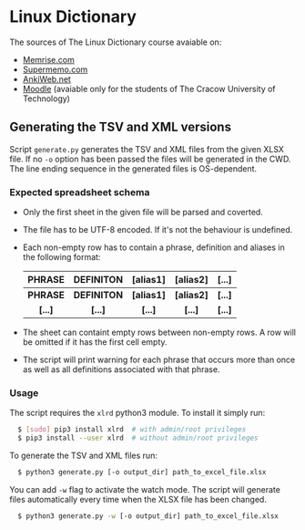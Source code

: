 # Linux Dictionary

The sources of The Linux Dictionary course avaiable on:
 * [Memrise.com](https://www.memrise.com/course/2175263/linux-dictionary/)
 * [Supermemo.com](https://www.supermemo.com/en/course/linux_dictionary)
 * [AnkiWeb.net](https://ankiweb.net/shared/info/928166313)
 * [Moodle](http://elf2.pk.edu.pl/mod/glossary/view.php?id=68717) (avaiable only
 for the students of The Cracow University of Technology)

## Generating the TSV and XML versions

Script `generate.py` generates the TSV and XML files from the given XLSX file.
If no `-o` option has been passed the files will be generated in the CWD.
The line ending sequence in the generated files is OS-dependent.

### Expected spreadsheet schema

 * Only the first sheet in the given file will be parsed and coverted.
 * The file has to be UTF-8 encoded. If it's not the behaviour is undefined.
 * Each non-empty row has to contain a phrase, definition and aliases in the
   following format:

   |   PHRASE   |   DEFINITON   |   [alias1]   |   [alias2]   |   [...]   |
   |:----------:|:-------------:|:------------:|:------------:|:---------:|
   | **PHRASE** | **DEFINITON** | **[alias1]** | **[alias2]** | **[...]** |
   | **[...]**  |   **[...]**   |   **[...]**  |   **[...]**  | **[...]** |

 * The sheet can containt empty rows between non-empty rows. A row will be
   omitted if it has the first cell empty.
 * The script will print warning for each phrase that occurs more than once as
   well as all definitions associated with that phrase.

### Usage

The script requires the `xlrd` python3 module. To install it simply run:
```bash
  $ [sudo] pip3 install xlrd  # with admin/root privileges
  $ pip3 install --user xlrd  # without admin/root privileges
```

To generate the TSV and XML files run:
```bash
  $ python3 generate.py [-o output_dir] path_to_excel_file.xlsx
```

You can add `-w` flag to activate the watch mode. The script will generate files
automatically every time when the XLSX file has been changed.
```bash
  $ python3 generate.py -w [-o output_dir] path_to_excel_file.xlsx
```

